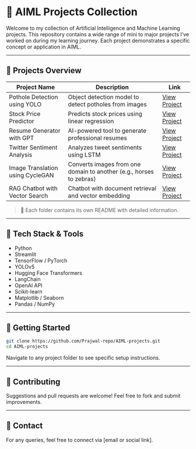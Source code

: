 
# 🤖 AIML Projects Collection

Welcome to my collection of Artificial Intelligence and Machine Learning projects. This repository contains a wide range of mini to major projects I’ve worked on during my learning journey. Each project demonstrates a specific concept or application in AIML.

---

## 📁 Projects Overview

| Project Name | Description | Link |
|--------------|-------------|------|
| Pothole Detection using YOLO | Object detection model to detect potholes from images | [View Project](./Pothole-Detection-YOLO/README.md) |
| Stock Price Predictor | Predicts stock prices using linear regression | [View Project](./Stock-Prediction/README.md) |
| Resume Generator with GPT | AI-powered tool to generate professional resumes | [View Project](./Resume-Generator-GPT/README.md) |
| Twitter Sentiment Analysis | Analyzes tweet sentiments using LSTM | [View Project](./Twitter-Sentiment-LSTM/README.md) |
| Image Translation using CycleGAN | Converts images from one domain to another (e.g., horses to zebras) | [View Project](./Image-Translation-CycleGAN/README.md) |
| RAG Chatbot with Vector Search | Chatbot with document retrieval and vector embedding | [View Project](./RAG-Chatbot/README.md) |

> 📌 Each folder contains its own README with detailed information.

---

## 🧠 Tech Stack & Tools

- Python
- Streamlit
- TensorFlow / PyTorch
- YOLOv5
- Hugging Face Transformers
- LangChain
- OpenAI API
- Scikit-learn
- Matplotlib / Seaborn
- Pandas / NumPy

---

## 🚀 Getting Started

```bash
git clone https://github.com/Prajwal-repo/AIML-projects.git
cd AIML-projects
```

Navigate to any project folder to see specific setup instructions.

---

## 🤝 Contributing

Suggestions and pull requests are welcome! Feel free to fork and submit improvements.

---

## 📧 Contact

For any queries, feel free to connect via [email or social link].
